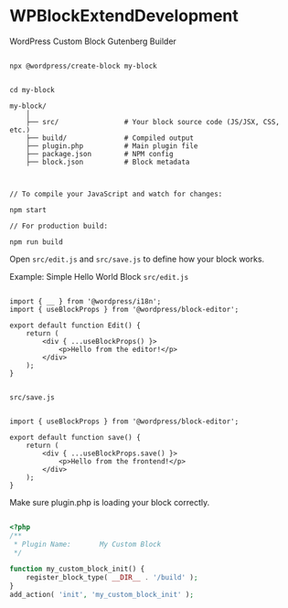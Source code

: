 # WPBlockExtendDevelopment
WordPress Custom Block Gutenberg Builder 

```

npx @wordpress/create-block my-block

```

```

cd my-block

my-block/
    │
    ├── src/                # Your block source code (JS/JSX, CSS, etc.)
    ├── build/              # Compiled output
    ├── plugin.php          # Main plugin file
    ├── package.json        # NPM config
    ├── block.json          # Block metadata


```

```

// To compile your JavaScript and watch for changes:

npm start

```

```
// For production build:

npm run build

```


Open ``` src/edit.js ``` and  ``` src/save.js ``` to define how your block works.

Example: Simple Hello World Block
``` src/edit.js ```

```JS

import { __ } from '@wordpress/i18n';
import { useBlockProps } from '@wordpress/block-editor';

export default function Edit() {
    return (
        <div { ...useBlockProps() }>
            <p>Hello from the editor!</p>
        </div>
    );
}

````

```

src/save.js

```

```JS

import { useBlockProps } from '@wordpress/block-editor';

export default function save() {
    return (
        <div { ...useBlockProps.save() }>
            <p>Hello from the frontend!</p>
        </div>
    );
}

```


Make sure plugin.php is loading your block correctly.

```PHP

<?php
/**
 * Plugin Name:       My Custom Block
 */

function my_custom_block_init() {
    register_block_type( __DIR__ . '/build' );
}
add_action( 'init', 'my_custom_block_init' );

```

